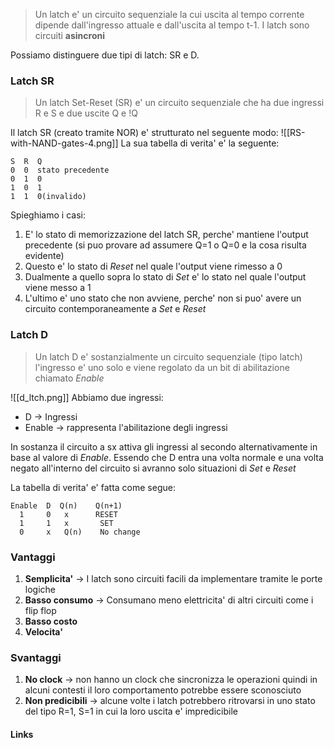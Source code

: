 >Un latch e' un circuito sequenziale la cui uscita al tempo corrente dipende dall'ingresso attuale e dall'uscita al tempo t-1. I latch sono circuiti **asincroni**

Possiamo distinguere due tipi di latch: SR e D.

### Latch SR
>Un latch Set-Reset (SR) e' un circuito sequenziale che ha due ingressi R e S e due uscite Q e !Q

Il latch SR (creato tramite NOR) e' strutturato nel seguente modo:
![[RS-with-NAND-gates-4.png]]
La sua tabella di verita' e' la seguente:
```
S  R  Q
0  0  stato precedente
0  1  0
1  0  1
1  1  0(invalido)
```

Spieghiamo i casi: 
1. E' lo stato di memorizzazione del latch SR, perche' mantiene l'output precedente (si puo provare ad assumere Q=1 o Q=0 e la cosa risulta evidente)
2. Questo e' lo stato di *Reset* nel quale l'output viene rimesso a 0
3. Dualmente a quello sopra lo stato di *Set* e' lo stato nel quale l'output viene messo a 1
4. L'ultimo e' uno stato che non avviene, perche' non si puo' avere un circuito contemporaneamente a *Set* e *Reset*

### Latch D
>Un latch D e' sostanzialmente un circuito sequenziale (tipo latch) l'ingresso e' uno solo e viene regolato da un bit di abilitazione chiamato *Enable*

![[d_ltch.png]]
Abbiamo due ingressi:
- D -> Ingressi
- Enable  -> rappresenta l'abilitazione degli ingressi

In sostanza il circuito a sx attiva gli ingressi al secondo alternativamente in base al valore di *Enable*.
Essendo che D entra una volta normale e una volta negato all'interno del circuito si avranno solo situazioni di *Set* e *Reset*

La tabella di verita' e' fatta come segue:
```
Enable  D  Q(n)    Q(n+1)
  1     0   x      RESET
  1     1   x       SET
  0     x   Q(n)    No change
```


### Vantaggi
1. **Semplicita'** -> I latch sono circuiti facili da implementare tramite le porte logiche
2. **Basso consumo** -> Consumano meno elettricita' di altri circuiti come i flip flop
3. **Basso costo**
4. **Velocita'** 

### Svantaggi
1. **No clock** -> non hanno un clock che sincronizza le operazioni quindi in alcuni contesti il loro comportamento potrebbe essere sconosciuto
2. **Non predicibili** -> alcune volte i latch potrebbero ritrovarsi in uno stato del tipo R=1, S=1 in cui la loro uscita e' impredicibile

#### Links
